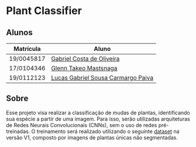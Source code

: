 # Plant Classifier

## Alunos

| Matrícula  | Aluno                                                                   |
| ---------- | ----------------------------------------------------------------------- |
| 19/0045817 | [ Gabriel Costa de Oliveira](https://github.com/GabrielCostaDeOliveira) |
| 17/0104346 | [Glenn Takeo Mastsnaga](https://github.com/GlennTakeo)                  |
| 19/0112123 | [Lucas Gabriel Sousa Carmargo Paiva](https://github.com/lucasgabriel-2) |

## Sobre

Esse projeto visa realizar a classificação de mudas de plantas, identificando sua espécie a partir de uma imagem. Para isso, serão utilizadas arquiteturas de Redes Neurais Convolucionais (CNNs), sem o uso de redes pré-treinadas. O treinamento será realizado utilizando o seguinte [dataset](https://vision.eng.au.dk/plant-seedlings-dataset/) na versão V1, composto por imagens de plantas únicas não segmentadas.

<!-- ## Screenshots

![Figura 1 - Tela inicial.](./assets/tela-inicial.png)

<center> Figura 1 - Tela Inicial.</center>

## Uso

## Outros

## Referências -->
